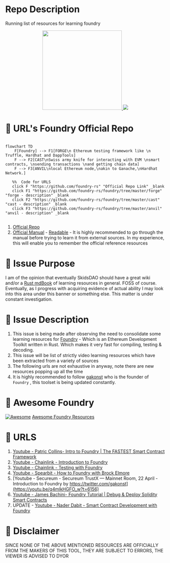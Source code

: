 
# Repo Description 

Running list of resources for learning foundry 

<p align="center">
<a href="https://getfoundry.sh" target="_blank">
  <img src=https://book.getfoundry.sh/images/foundry-banner.png width="250">
 <img src="https://i.imgur.com/EeGy8Ee.jpeg">
</a>
</p>

# 🍌 URL's Foundry Official Repo 

```mermaid 

flowchart TD
    F[Foundry] --> F1[FORGE\n Ethereum testing framework like \n Truffle, Hardhat and DappTools]
    F --> F2[CAST\nSwiss army knife for interacting with EVM \nsmart contracts, \nsending transactions \nand getting chain data]
    F --> F3[ANVIL\nlocal Ethereum node,\nakin to Ganache,\nHardhat Network.]

   %%  Code for URLS
   click F "https://github.com/foundry-rs" "Official Repo Link" _blank
   click F1 "https://github.com/foundry-rs/foundry/tree/master/forge" "forge - description" _blank
   click F2 "https://github.com/foundry-rs/foundry/tree/master/cast" "cast - description" _blank
   click F3 "https://github.com/foundry-rs/foundry/tree/master/anvil" "anvil - description" _blank


```

1. [Official Repo](https://github.com/foundry-rs)
2. [Official Manual](https://github.com/foundry-rs/book) - [Readable](https://book.getfoundry.sh) - It is highly recommended to go through the manual before trying to learn it from external sources. In my experience, this will enable you to remember the official reference resources

# 🍌 Issue Purpose

I am of the opinion that eventually SkidsDAO should have a great wiki and/or a [Rust mdBook](https://rust-lang.github.io/mdBook/) of learning resources in general. FOSS of course. Eventually, as I progress with acquiring evidence of actual ability I may look into this area under this banner or something else. This matter is under constant investigation.


# 🍌 Issue Description 

1. This issue is being made after observing the need to consolidate some learning resources for [Foundry](https://github.com/foundry-rs/foundry) - Which is an Ethereum Development Toolkit written in Rust. Which makes it very fast for compiling, testing & decoding. 
4. This issue will be list of strictly video learning resources which have been extracted from a variety of sources 
5. The following urls are not exhaustive in anyway, note there are new resources popping up all the time
6. It is highly recommended to follow [gakonst](https://twitter.com/gakonst) who is the founder of `Foundry` , this toolset is being updated constantly. 

# 🍌 Awesome Foundry 

[![Awesome](https://cdn.rawgit.com/sindresorhus/awesome/d7305f38d29fed78fa85652e3a63e154dd8e8829/media/badge.svg)](https://github.com/sindresorhus/awesome)
[Awesome Foundry Resources](https://github.com/crisgarner/awesome-foundry)

# 🍌 URLS

1. [Youtube - Patric Collins- Intro to Foundry | The FASTEST Smart Contract Framework](https://youtu.be/fNMfMxGxeag)
2. [Youtube -  Chainlink - Introduction to Foundry](https://youtu.be/fG66LNaceWU)
3. [Youtube - Chainlink - Testing with Foundry](https://youtu.be/pgh74-XulXg)
7. [Youtube - Spearbit  - How to Foundry with Brock Elmore](https://youtu.be/Rp_V7bYiTCM)
8. [Youtube - Secureum - Secureum TrustX — Mainnet Room, 22 April - Introduction to Foundry by https://twitter.com/gakonst](https://youtu.be/q4mlkHGFO_w?t=6156)
9. [Youtube - James Bachini- Foundry Tutorial | Debug & Deploy Solidity Smart Contracts](https://youtu.be/VhaP9kYvlOA)
10. UPDATE - [Youtube - Nader Dabit - Smart Contract Development with Foundry](https://youtu.be/uelA2U9TbgM)

# 🍌 Disclaimer

SINCE NONE OF THE ABOVE MENTIONED RESOURCES ARE OFFICIALLY FROM THE MAKERS OF THIS TOOL, THEY ARE SUBJECT TO ERRORS, THE VIEWER IS ADVISED TO DYOR 